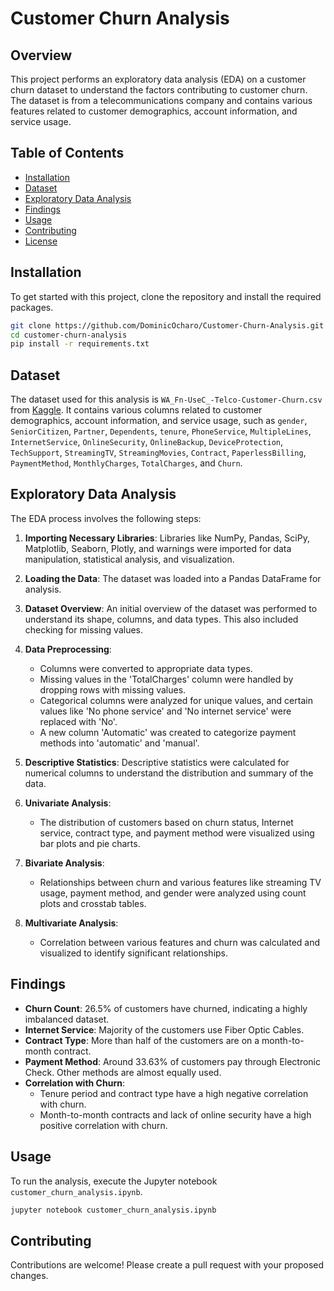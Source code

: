# Customer Churn Analysis

## Overview

This project performs an exploratory data analysis (EDA) on a customer churn dataset to understand the factors contributing to customer churn. The dataset is from a telecommunications company and contains various features related to customer demographics, account information, and service usage.

## Table of Contents

- [Installation](#installation)
- [Dataset](#dataset)
- [Exploratory Data Analysis](#exploratory-data-analysis)
- [Findings](#findings)
- [Usage](#usage)
- [Contributing](#contributing)
- [License](#license)

## Installation

To get started with this project, clone the repository and install the required packages.

```bash
git clone https://github.com/DominicOcharo/Customer-Churn-Analysis.git
cd customer-churn-analysis
pip install -r requirements.txt
```

## Dataset

The dataset used for this analysis is `WA_Fn-UseC_-Telco-Customer-Churn.csv` from [Kaggle](https://www.kaggle.com/datasets/blastchar/telco-customer-churn/data). It contains various columns related to customer demographics, account information, and service usage, such as `gender`, `SeniorCitizen`, `Partner`, `Dependents`, `tenure`, `PhoneService`, `MultipleLines`, `InternetService`, `OnlineSecurity`, `OnlineBackup`, `DeviceProtection`, `TechSupport`, `StreamingTV`, `StreamingMovies`, `Contract`, `PaperlessBilling`, `PaymentMethod`, `MonthlyCharges`, `TotalCharges`, and `Churn`.

## Exploratory Data Analysis

The EDA process involves the following steps:

1. **Importing Necessary Libraries**: Libraries like NumPy, Pandas, SciPy, Matplotlib, Seaborn, Plotly, and warnings were imported for data manipulation, statistical analysis, and visualization.

2. **Loading the Data**: The dataset was loaded into a Pandas DataFrame for analysis.

3. **Dataset Overview**: An initial overview of the dataset was performed to understand its shape, columns, and data types. This also included checking for missing values.

4. **Data Preprocessing**: 
   - Columns were converted to appropriate data types.
   - Missing values in the 'TotalCharges' column were handled by dropping rows with missing values.
   - Categorical columns were analyzed for unique values, and certain values like 'No phone service' and 'No internet service' were replaced with 'No'.
   - A new column 'Automatic' was created to categorize payment methods into 'automatic' and 'manual'.

5. **Descriptive Statistics**: Descriptive statistics were calculated for numerical columns to understand the distribution and summary of the data.

6. **Univariate Analysis**: 
   - The distribution of customers based on churn status, Internet service, contract type, and payment method were visualized using bar plots and pie charts.

7. **Bivariate Analysis**: 
   - Relationships between churn and various features like streaming TV usage, payment method, and gender were analyzed using count plots and crosstab tables.

8. **Multivariate Analysis**: 
   - Correlation between various features and churn was calculated and visualized to identify significant relationships.

## Findings

- **Churn Count**: 26.5% of customers have churned, indicating a highly imbalanced dataset.
- **Internet Service**: Majority of the customers use Fiber Optic Cables.
- **Contract Type**: More than half of the customers are on a month-to-month contract.
- **Payment Method**: Around 33.63% of customers pay through Electronic Check. Other methods are almost equally used.
- **Correlation with Churn**: 
  - Tenure period and contract type have a high negative correlation with churn.
  - Month-to-month contracts and lack of online security have a high positive correlation with churn.

## Usage

To run the analysis, execute the Jupyter notebook `customer_churn_analysis.ipynb`.

```bash
jupyter notebook customer_churn_analysis.ipynb
```

## Contributing

Contributions are welcome! Please create a pull request with your proposed changes.
